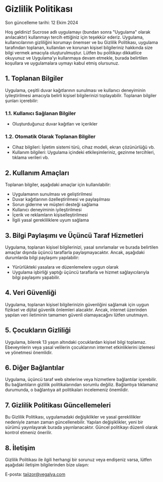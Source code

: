 # Gizlilik Politikası

Son güncelleme tarihi: 12 Ekim 2024

Hoş geldiniz! Sucrose adlı uygulamayı (bundan sonra "Uygulama" olarak anılacaktır) kullanmayı tercih ettiğiniz için teşekkür ederiz. Uygulama, kullanıcılarının gizliliğini korumayı önemser ve bu Gizlilik Politikası, uygulama tarafından toplanan, kullanılan ve korunan kişisel bilgileriniz hakkında size bilgi vermek amacıyla oluşturulmuştur. Lütfen bu politikayı dikkatlice okuyunuz ve Uygulama'yı kullanmaya devam etmekle, burada belirtilen koşullara ve uygulamalara uymayı kabul etmiş olursunuz.

## 1. Toplanan Bilgiler

Uygulama, çeşitli duvar kağıtlarının sunulması ve kullanıcı deneyiminin iyileştirilmesi amacıyla belirli kişisel bilgilerinizi toplayabilir. Toplanan bilgiler şunları içerebilir:

### 1.1. Kullanıcı Sağlanan Bilgiler

- Oluşturduğunuz duvar kağıtları ve içerikler

### 1.2. Otomatik Olarak Toplanan Bilgiler

- Cihaz bilgileri: İşletim sistemi türü, cihaz modeli, ekran çözünürlüğü vb.
- Kullanım bilgileri: Uygulama içindeki etkileşimleriniz, gezinme tercihleri, tıklama verileri vb.

## 2. Kullanım Amaçları

Toplanan bilgiler, aşağıdaki amaçlar için kullanılabilir:

- Uygulamanın sunulması ve geliştirilmesi
- Duvar kağıtlarının özelleştirilmesi ve paylaşılması
- Sorun giderme ve müşteri desteği sağlama
- Kullanıcı deneyiminin iyileştirilmesi
- İçerik ve reklamların kişiselleştirilmesi
- İlgili yasal gerekliliklere uyum sağlama

## 3. Bilgi Paylaşımı ve Üçüncü Taraf Hizmetleri

Uygulama, toplanan kişisel bilgilerinizi, yasal sınırlamalar ve burada belirtilen amaçlar dışında üçüncü taraflarla paylaşmayacaktır. Ancak, aşağıdaki durumlarda bilgi paylaşımı yapılabilir:

- Yürürlükteki yasalara ve düzenlemelere uygun olarak
- Uygulama işbirliği yaptığı üçüncü taraflarla ve hizmet sağlayıcılarıyla bilgi paylaşımı yapabilir.

## 4. Veri Güvenliği

Uygulama, toplanan kişisel bilgilerinizin güvenliğini sağlamak için uygun fiziksel ve dijital güvenlik önlemleri alacaktır. Ancak, internet üzerinden yapılan veri iletiminin tamamen güvenli olamayacağını lütfen unutmayın.

## 5. Çocukların Gizliliği

Uygulama, bilerek 13 yaşın altındaki çocuklardan kişisel bilgi toplamaz. Ebeveynlerin veya yasal velilerin çocuklarının internet etkinliklerini izlemesi ve yönetmesi önemlidir.

## 6. Diğer Bağlantılar

Uygulama, üçüncü taraf web sitelerine veya hizmetlere bağlantılar içerebilir. Bu bağlantıların gizlilik politikalarından sorumlu değiliz. Bağlantıya tıklamanız durumunda, o bağlantıya ait politikaları incelemeniz önemlidir.

## 7. Gizlilik Politikası Güncellemeleri

Bu Gizlilik Politikası, uygulamadaki değişiklikler ve yasal gereklilikler nedeniyle zaman zaman güncellenebilir. Yapılan değişiklikler, yeni bir sürümü yayınlayarak burada yayınlanacaktır. Güncel politikayı düzenli olarak kontrol etmeniz önerilir.

## 8. İletişim

Gizlilik Politikası ile ilgili herhangi bir sorunuz veya endişeniz varsa, lütfen aşağıdaki iletişim bilgilerinden bize ulaşın:

E-posta: taiizor@vegalya.com